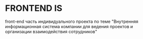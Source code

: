 # FRONTEND IS
front-end часть индивидуального проекта по теме "Внутренняя информационная система компании для ведения проектов и организации взаимодействия сотрудников"
